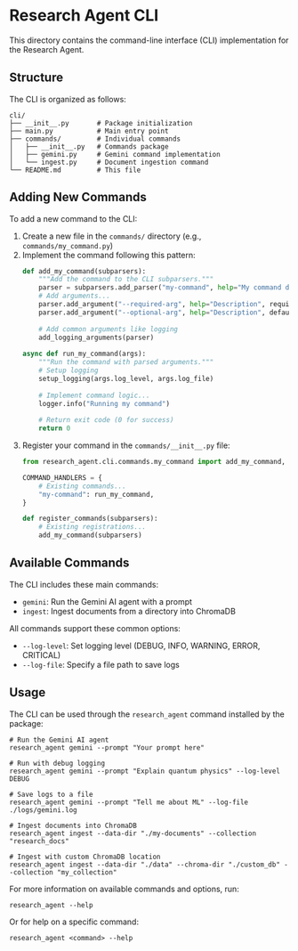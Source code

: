 # Research Agent CLI

This directory contains the command-line interface (CLI) implementation for the Research Agent.

## Structure

The CLI is organized as follows:

```
cli/
├── __init__.py       # Package initialization
├── main.py           # Main entry point
├── commands/         # Individual commands
│   ├── __init__.py   # Commands package
│   ├── gemini.py     # Gemini command implementation
│   └── ingest.py     # Document ingestion command
└── README.md         # This file
```

## Adding New Commands

To add a new command to the CLI:

1. Create a new file in the `commands/` directory (e.g., `commands/my_command.py`)
2. Implement the command following this pattern:
   ```python
   def add_my_command(subparsers):
       """Add the command to the CLI subparsers."""
       parser = subparsers.add_parser("my-command", help="My command description")
       # Add arguments...
       parser.add_argument("--required-arg", help="Description", required=True)
       parser.add_argument("--optional-arg", help="Description", default="default value")
       
       # Add common arguments like logging
       add_logging_arguments(parser)
       
   async def run_my_command(args):
       """Run the command with parsed arguments."""
       # Setup logging
       setup_logging(args.log_level, args.log_file)
       
       # Implement command logic...
       logger.info("Running my command")
       
       # Return exit code (0 for success)
       return 0
   ```
3. Register your command in the `commands/__init__.py` file:
   ```python
   from research_agent.cli.commands.my_command import add_my_command, run_my_command
   
   COMMAND_HANDLERS = {
       # Existing commands...
       "my-command": run_my_command,
   }
   
   def register_commands(subparsers):
       # Existing registrations...
       add_my_command(subparsers)
   ```

## Available Commands

The CLI includes these main commands:

- `gemini`: Run the Gemini AI agent with a prompt
- `ingest`: Ingest documents from a directory into ChromaDB

All commands support these common options:
- `--log-level`: Set logging level (DEBUG, INFO, WARNING, ERROR, CRITICAL)
- `--log-file`: Specify a file path to save logs

## Usage

The CLI can be used through the `research_agent` command installed by the package:

```shell
# Run the Gemini AI agent
research_agent gemini --prompt "Your prompt here"

# Run with debug logging
research_agent gemini --prompt "Explain quantum physics" --log-level DEBUG

# Save logs to a file
research_agent gemini --prompt "Tell me about ML" --log-file ./logs/gemini.log

# Ingest documents into ChromaDB
research_agent ingest --data-dir "./my-documents" --collection "research_docs"

# Ingest with custom ChromaDB location
research_agent ingest --data-dir "./data" --chroma-dir "./custom_db" --collection "my_collection"
```

For more information on available commands and options, run:

```shell
research_agent --help
```

Or for help on a specific command:

```shell
research_agent <command> --help
``` 
